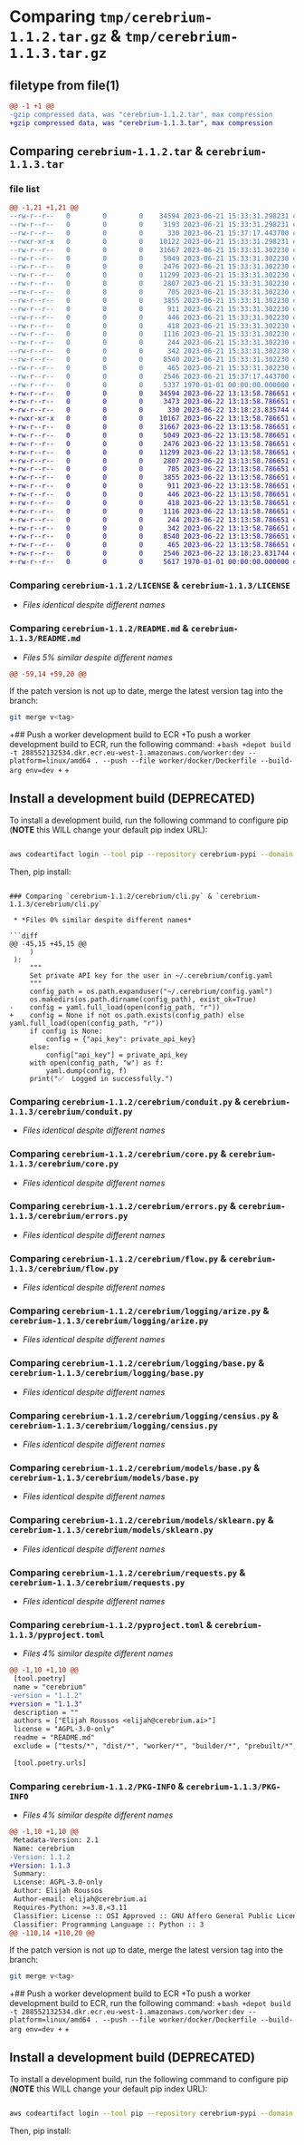 # Comparing `tmp/cerebrium-1.1.2.tar.gz` & `tmp/cerebrium-1.1.3.tar.gz`

## filetype from file(1)

```diff
@@ -1 +1 @@
-gzip compressed data, was "cerebrium-1.1.2.tar", max compression
+gzip compressed data, was "cerebrium-1.1.3.tar", max compression
```

## Comparing `cerebrium-1.1.2.tar` & `cerebrium-1.1.3.tar`

### file list

```diff
@@ -1,21 +1,21 @@
--rw-r--r--   0        0        0    34594 2023-06-21 15:33:31.298231 cerebrium-1.1.2/LICENSE
--rw-r--r--   0        0        0     3193 2023-06-21 15:33:31.298231 cerebrium-1.1.2/README.md
--rw-r--r--   0        0        0      330 2023-06-21 15:37:17.443700 cerebrium-1.1.2/cerebrium/__init__.py
--rwxr-xr-x   0        0        0    10122 2023-06-21 15:33:31.298231 cerebrium-1.1.2/cerebrium/cli.py
--rw-r--r--   0        0        0    31667 2023-06-21 15:33:31.302230 cerebrium-1.1.2/cerebrium/conduit.py
--rw-r--r--   0        0        0     5049 2023-06-21 15:33:31.302230 cerebrium-1.1.2/cerebrium/core.py
--rw-r--r--   0        0        0     2476 2023-06-21 15:33:31.302230 cerebrium-1.1.2/cerebrium/errors.py
--rw-r--r--   0        0        0    11299 2023-06-21 15:33:31.302230 cerebrium-1.1.2/cerebrium/flow.py
--rw-r--r--   0        0        0     2807 2023-06-21 15:33:31.302230 cerebrium-1.1.2/cerebrium/logging/arize.py
--rw-r--r--   0        0        0      705 2023-06-21 15:33:31.302230 cerebrium-1.1.2/cerebrium/logging/base.py
--rw-r--r--   0        0        0     3855 2023-06-21 15:33:31.302230 cerebrium-1.1.2/cerebrium/logging/censius.py
--rw-r--r--   0        0        0      911 2023-06-21 15:33:31.302230 cerebrium-1.1.2/cerebrium/models/base.py
--rw-r--r--   0        0        0      446 2023-06-21 15:33:31.302230 cerebrium-1.1.2/cerebrium/models/hf_pipeline.py
--rw-r--r--   0        0        0      418 2023-06-21 15:33:31.302230 cerebrium-1.1.2/cerebrium/models/onnx.py
--rw-r--r--   0        0        0     1116 2023-06-21 15:33:31.302230 cerebrium-1.1.2/cerebrium/models/sklearn.py
--rw-r--r--   0        0        0      244 2023-06-21 15:33:31.302230 cerebrium-1.1.2/cerebrium/models/spacy.py
--rw-r--r--   0        0        0      342 2023-06-21 15:33:31.302230 cerebrium-1.1.2/cerebrium/models/torch.py
--rw-r--r--   0        0        0     8540 2023-06-21 15:33:31.302230 cerebrium-1.1.2/cerebrium/requests.py
--rw-r--r--   0        0        0      465 2023-06-21 15:33:31.302230 cerebrium-1.1.2/cerebrium/utils.py
--rw-r--r--   0        0        0     2546 2023-06-21 15:37:17.443700 cerebrium-1.1.2/pyproject.toml
--rw-r--r--   0        0        0     5337 1970-01-01 00:00:00.000000 cerebrium-1.1.2/PKG-INFO
+-rw-r--r--   0        0        0    34594 2023-06-22 13:13:58.786651 cerebrium-1.1.3/LICENSE
+-rw-r--r--   0        0        0     3473 2023-06-22 13:13:58.786651 cerebrium-1.1.3/README.md
+-rw-r--r--   0        0        0      330 2023-06-22 13:18:23.835744 cerebrium-1.1.3/cerebrium/__init__.py
+-rwxr-xr-x   0        0        0    10167 2023-06-22 13:13:58.786651 cerebrium-1.1.3/cerebrium/cli.py
+-rw-r--r--   0        0        0    31667 2023-06-22 13:13:58.786651 cerebrium-1.1.3/cerebrium/conduit.py
+-rw-r--r--   0        0        0     5049 2023-06-22 13:13:58.786651 cerebrium-1.1.3/cerebrium/core.py
+-rw-r--r--   0        0        0     2476 2023-06-22 13:13:58.786651 cerebrium-1.1.3/cerebrium/errors.py
+-rw-r--r--   0        0        0    11299 2023-06-22 13:13:58.786651 cerebrium-1.1.3/cerebrium/flow.py
+-rw-r--r--   0        0        0     2807 2023-06-22 13:13:58.786651 cerebrium-1.1.3/cerebrium/logging/arize.py
+-rw-r--r--   0        0        0      705 2023-06-22 13:13:58.786651 cerebrium-1.1.3/cerebrium/logging/base.py
+-rw-r--r--   0        0        0     3855 2023-06-22 13:13:58.786651 cerebrium-1.1.3/cerebrium/logging/censius.py
+-rw-r--r--   0        0        0      911 2023-06-22 13:13:58.786651 cerebrium-1.1.3/cerebrium/models/base.py
+-rw-r--r--   0        0        0      446 2023-06-22 13:13:58.786651 cerebrium-1.1.3/cerebrium/models/hf_pipeline.py
+-rw-r--r--   0        0        0      418 2023-06-22 13:13:58.786651 cerebrium-1.1.3/cerebrium/models/onnx.py
+-rw-r--r--   0        0        0     1116 2023-06-22 13:13:58.786651 cerebrium-1.1.3/cerebrium/models/sklearn.py
+-rw-r--r--   0        0        0      244 2023-06-22 13:13:58.786651 cerebrium-1.1.3/cerebrium/models/spacy.py
+-rw-r--r--   0        0        0      342 2023-06-22 13:13:58.786651 cerebrium-1.1.3/cerebrium/models/torch.py
+-rw-r--r--   0        0        0     8540 2023-06-22 13:13:58.786651 cerebrium-1.1.3/cerebrium/requests.py
+-rw-r--r--   0        0        0      465 2023-06-22 13:13:58.786651 cerebrium-1.1.3/cerebrium/utils.py
+-rw-r--r--   0        0        0     2546 2023-06-22 13:18:23.831744 cerebrium-1.1.3/pyproject.toml
+-rw-r--r--   0        0        0     5617 1970-01-01 00:00:00.000000 cerebrium-1.1.3/PKG-INFO
```

### Comparing `cerebrium-1.1.2/LICENSE` & `cerebrium-1.1.3/LICENSE`

 * *Files identical despite different names*

### Comparing `cerebrium-1.1.2/README.md` & `cerebrium-1.1.3/README.md`

 * *Files 5% similar despite different names*

```diff
@@ -59,14 +59,20 @@
 ```
 
 If the patch version is not up to date, merge the latest version tag into the branch:
 ```bash
 git merge v<tag>
 ```
 
+## Push a worker development build to ECR
+To push a worker development build to ECR, run the following command:
+```bash
+depot build -t 288552132534.dkr.ecr.eu-west-1.amazonaws.com/worker:dev --platform=linux/amd64 . --push --file worker/docker/Dockerfile --build-arg env=dev
+```
+
 ## Install a development build (DEPRECATED)
 To install a development build, run the following command to configure pip (**NOTE** this WILL change your default pip index URL):
 ```bash
 
 aws codeartifact login --tool pip --repository cerebrium-pypi --domain cerebrium --domain-owner 288552132534 --region eu-west-1
 ```
 Then, pip install:
```

### Comparing `cerebrium-1.1.2/cerebrium/cli.py` & `cerebrium-1.1.3/cerebrium/cli.py`

 * *Files 0% similar despite different names*

```diff
@@ -45,15 +45,15 @@
     )
 ):
     """
     Set private API key for the user in ~/.cerebrium/config.yaml
     """
     config_path = os.path.expanduser("~/.cerebrium/config.yaml")
     os.makedirs(os.path.dirname(config_path), exist_ok=True)
-    config = yaml.full_load(open(config_path, "r"))
+    config = None if not os.path.exists(config_path) else yaml.full_load(open(config_path, "r"))
     if config is None:
         config = {"api_key": private_api_key}
     else:
         config["api_key"] = private_api_key
     with open(config_path, "w") as f:
         yaml.dump(config, f)
     print("✅  Logged in successfully.")
```

### Comparing `cerebrium-1.1.2/cerebrium/conduit.py` & `cerebrium-1.1.3/cerebrium/conduit.py`

 * *Files identical despite different names*

### Comparing `cerebrium-1.1.2/cerebrium/core.py` & `cerebrium-1.1.3/cerebrium/core.py`

 * *Files identical despite different names*

### Comparing `cerebrium-1.1.2/cerebrium/errors.py` & `cerebrium-1.1.3/cerebrium/errors.py`

 * *Files identical despite different names*

### Comparing `cerebrium-1.1.2/cerebrium/flow.py` & `cerebrium-1.1.3/cerebrium/flow.py`

 * *Files identical despite different names*

### Comparing `cerebrium-1.1.2/cerebrium/logging/arize.py` & `cerebrium-1.1.3/cerebrium/logging/arize.py`

 * *Files identical despite different names*

### Comparing `cerebrium-1.1.2/cerebrium/logging/base.py` & `cerebrium-1.1.3/cerebrium/logging/base.py`

 * *Files identical despite different names*

### Comparing `cerebrium-1.1.2/cerebrium/logging/censius.py` & `cerebrium-1.1.3/cerebrium/logging/censius.py`

 * *Files identical despite different names*

### Comparing `cerebrium-1.1.2/cerebrium/models/base.py` & `cerebrium-1.1.3/cerebrium/models/base.py`

 * *Files identical despite different names*

### Comparing `cerebrium-1.1.2/cerebrium/models/sklearn.py` & `cerebrium-1.1.3/cerebrium/models/sklearn.py`

 * *Files identical despite different names*

### Comparing `cerebrium-1.1.2/cerebrium/requests.py` & `cerebrium-1.1.3/cerebrium/requests.py`

 * *Files identical despite different names*

### Comparing `cerebrium-1.1.2/pyproject.toml` & `cerebrium-1.1.3/pyproject.toml`

 * *Files 4% similar despite different names*

```diff
@@ -1,10 +1,10 @@
 [tool.poetry]
 name = "cerebrium"
-version = "1.1.2"
+version = "1.1.3"
 description = ""
 authors = ["Elijah Roussos <elijah@cerebrium.ai>"]
 license = "AGPL-3.0-only"
 readme = "README.md"
 exclude = ["tests/*", "dist/*", "worker/*", "builder/*", "prebuilt/*", "common/*", "examples/*"]
 
 [tool.poetry.urls]
```

### Comparing `cerebrium-1.1.2/PKG-INFO` & `cerebrium-1.1.3/PKG-INFO`

 * *Files 4% similar despite different names*

```diff
@@ -1,10 +1,10 @@
 Metadata-Version: 2.1
 Name: cerebrium
-Version: 1.1.2
+Version: 1.1.3
 Summary: 
 License: AGPL-3.0-only
 Author: Elijah Roussos
 Author-email: elijah@cerebrium.ai
 Requires-Python: >=3.8,<3.11
 Classifier: License :: OSI Approved :: GNU Affero General Public License v3
 Classifier: Programming Language :: Python :: 3
@@ -110,14 +110,20 @@
 ```
 
 If the patch version is not up to date, merge the latest version tag into the branch:
 ```bash
 git merge v<tag>
 ```
 
+## Push a worker development build to ECR
+To push a worker development build to ECR, run the following command:
+```bash
+depot build -t 288552132534.dkr.ecr.eu-west-1.amazonaws.com/worker:dev --platform=linux/amd64 . --push --file worker/docker/Dockerfile --build-arg env=dev
+```
+
 ## Install a development build (DEPRECATED)
 To install a development build, run the following command to configure pip (**NOTE** this WILL change your default pip index URL):
 ```bash
 
 aws codeartifact login --tool pip --repository cerebrium-pypi --domain cerebrium --domain-owner 288552132534 --region eu-west-1
 ```
 Then, pip install:
```

